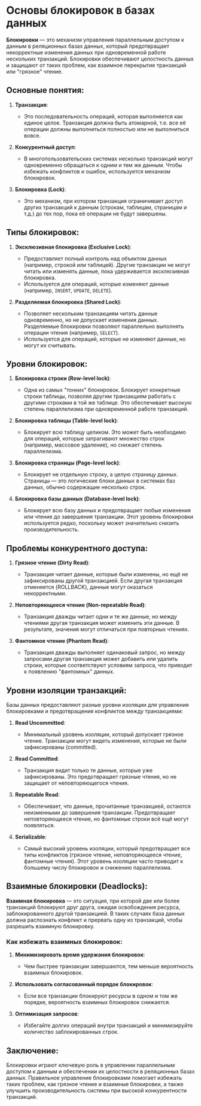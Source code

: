 # Основы блокировок в базах данных

**Блокировки** — это механизм управления параллельным доступом к данным в реляционных базах данных, который предотвращает некорректные изменения данных при одновременной работе нескольких транзакций. Блокировки обеспечивают целостность данных и защищают от таких проблем, как взаимное перекрытие транзакций или "грязное" чтение.

## Основные понятия:

1. **Транзакция**:
   - Это последовательность операций, которая выполняется как единое целое. Транзакция должна быть атомарной, т.е. все её операции должны выполниться полностью или не выполниться вовсе.

2. **Конкурентный доступ**:
   - В многопользовательских системах несколько транзакций могут одновременно обращаться к одним и тем же данным. Чтобы избежать конфликтов и ошибок, используется механизм блокировок.

3. **Блокировка (Lock)**:
   - Это механизм, при котором транзакция ограничивает доступ других транзакций к данным (строкам, таблицам, страницам и т.д.) до тех пор, пока её операции не будут завершены.

## Типы блокировок:

1. **Эксклюзивная блокировка (Exclusive Lock)**:
   - Предоставляет полный контроль над объектом данных (например, строкой или таблицей). Другие транзакции не могут читать или изменять данные, пока удерживается эксклюзивная блокировка.
   - Используется для операций, которые изменяют данные (например, `INSERT`, `UPDATE`, `DELETE`).

2. **Разделяемая блокировка (Shared Lock)**:
   - Позволяет нескольким транзакциям читать данные одновременно, но не допускает изменения данных. Разделяемые блокировки позволяют параллельно выполнять операции чтения (например, `SELECT`).
   - Используется для операций, которые не изменяют данные, но могут их считывать.

## Уровни блокировок:

1. **Блокировка строки (Row-level lock)**:
   - Одна из самых "тонких" блокировок. Блокирует конкретные строки таблицы, позволяя другим транзакциям работать с другими строками в той же таблице. Это обеспечивает высокую степень параллелизма при одновременной работе транзакций.

2. **Блокировка таблицы (Table-level lock)**:
   - Блокирует всю таблицу целиком. Это может быть необходимо для операций, которые затрагивают множество строк (например, массовое удаление), но снижает степень параллелизма.

3. **Блокировка страницы (Page-level lock)**:
   - Блокирует не отдельную строку, а целую страницу данных. Страницы — это логические блоки данных в системах баз данных, обычно содержащие несколько строк.

4. **Блокировка базы данных (Database-level lock)**:
   - Блокирует всю базу данных и предотвращает любые изменения или чтение до завершения транзакции. Этот уровень блокировки используется редко, поскольку может значительно снизить производительность.

## Проблемы конкурентного доступа:

1. **Грязное чтение (Dirty Read)**:
   - Транзакция читает данные, которые были изменены, но ещё не зафиксированы другой транзакцией. Если другая транзакция отменяется (ROLLBACK), данные могут оказаться некорректными.

2. **Неповторяющееся чтение (Non-repeatable Read)**:
   - Транзакция дважды читает одни и те же данные, но между чтениями другая транзакция может изменить эти данные. В результате, значения могут отличаться при повторных чтениях.

3. **Фантомное чтение (Phantom Read)**:
   - Транзакция дважды выполняет одинаковый запрос, но между запросами другая транзакция может добавить или удалить строки, которые соответствуют условиям запроса, что приводит к появлению "фантомных" данных.

## Уровни изоляции транзакций:

Базы данных предоставляют разные уровни изоляции для управления блокировками и предотвращения конфликтов между транзакциями:

1. **Read Uncommitted**:
   - Минимальный уровень изоляции, который допускает грязное чтение. Транзакции могут видеть изменения, которые не были зафиксированы (committed).

2. **Read Committed**:
   - Транзакция видит только те данные, которые уже зафиксированы. Это предотвращает грязные чтения, но не защищает от неповторяющегося чтения.

3. **Repeatable Read**:
   - Обеспечивает, что данные, прочитанные транзакцией, остаются неизменными до завершения транзакции. Предотвращает неповторяющееся чтение, но фантомные строки всё ещё могут появляться.

4. **Serializable**:
   - Самый высокий уровень изоляции, который предотвращает все типы конфликтов (грязное чтение, неповторяющееся чтение, фантомные чтения). Этот уровень изоляции часто приводит к большему числу блокировок и снижению параллелизма.

## Взаимные блокировки (Deadlocks):

**Взаимная блокировка** — это ситуация, при которой две или более транзакций блокируют друг друга, ожидая освобождения ресурса, заблокированного другой транзакцией. В таких случаях база данных должна распознать конфликт и прервать одну из транзакций, чтобы разрешить взаимную блокировку.

### Как избежать взаимных блокировок:

1. **Минимизировать время удержания блокировок**:
   - Чем быстрее транзакции завершаются, тем меньше вероятность взаимных блокировок.

2. **Использовать согласованный порядок блокировок**:
   - Если все транзакции блокируют ресурсы в одном и том же порядке, вероятность взаимных блокировок снижается.

3. **Оптимизация запросов**:
   - Избегайте долгих операций внутри транзакций и минимизируйте количество заблокированных строк.

## Заключение:

Блокировки играют ключевую роль в управлении параллельным доступом к данным и обеспечении их целостности в реляционных базах данных. Правильное управление блокировками помогает избежать таких проблем, как грязное чтение и взаимные блокировки, а также улучшить производительность системы при высокой конкурентности транзакций.
